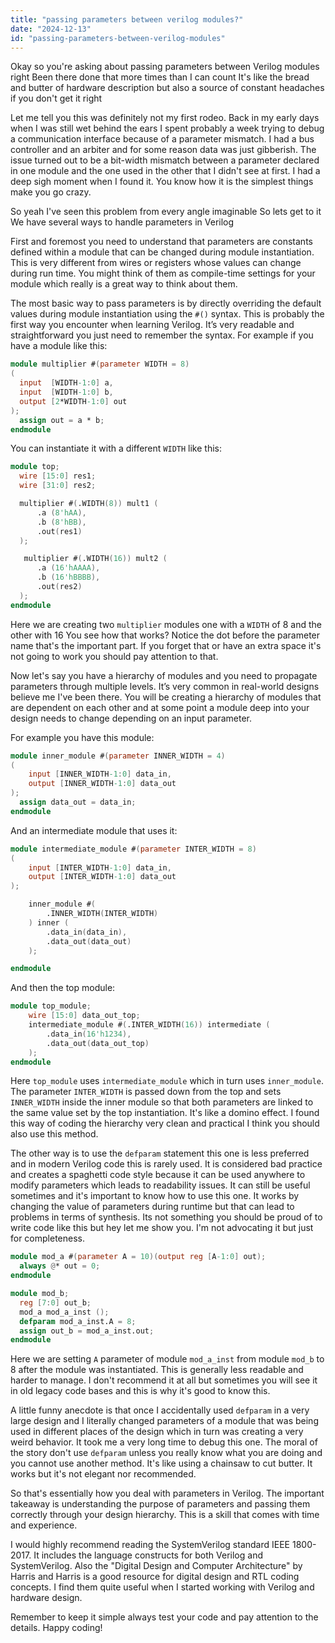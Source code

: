 ```yaml
---
title: "passing parameters between verilog modules?"
date: "2024-12-13"
id: "passing-parameters-between-verilog-modules"
---
```


Okay so you're asking about passing parameters between Verilog modules right Been there done that more times than I can count It's like the bread and butter of hardware description but also a source of constant headaches if you don't get it right

Let me tell you this was definitely not my first rodeo. Back in my early days when I was still wet behind the ears I spent probably a week trying to debug a communication interface because of a parameter mismatch. I had a bus controller and an arbiter and for some reason data was just gibberish. The issue turned out to be a bit-width mismatch between a parameter declared in one module and the one used in the other that I didn't see at first. I had a deep sigh moment when I found it. You know how it is the simplest things make you go crazy.

So yeah I've seen this problem from every angle imaginable So lets get to it We have several ways to handle parameters in Verilog

First and foremost you need to understand that parameters are constants defined within a module that can be changed during module instantiation. This is very different from wires or registers whose values can change during run time. You might think of them as compile-time settings for your module which really is a great way to think about them.

The most basic way to pass parameters is by directly overriding the default values during module instantiation using the `#()` syntax. This is probably the first way you encounter when learning Verilog. It’s very readable and straightforward you just need to remember the syntax. For example if you have a module like this:

```verilog
module multiplier #(parameter WIDTH = 8)
(
  input  [WIDTH-1:0] a,
  input  [WIDTH-1:0] b,
  output [2*WIDTH-1:0] out
);
  assign out = a * b;
endmodule
```

You can instantiate it with a different `WIDTH` like this:

```verilog
module top;
  wire [15:0] res1;
  wire [31:0] res2;

  multiplier #(.WIDTH(8)) mult1 (
      .a (8'hAA),
      .b (8'hBB),
      .out(res1)
  );

   multiplier #(.WIDTH(16)) mult2 (
      .a (16'hAAAA),
      .b (16'hBBBB),
      .out(res2)
  );
endmodule
```

Here we are creating two `multiplier` modules one with a `WIDTH` of 8 and the other with 16 You see how that works? Notice the dot before the parameter name that's the important part. If you forget that or have an extra space it's not going to work you should pay attention to that.

Now let's say you have a hierarchy of modules and you need to propagate parameters through multiple levels. It’s very common in real-world designs believe me I've been there. You will be creating a hierarchy of modules that are dependent on each other and at some point a module deep into your design needs to change depending on an input parameter.

For example you have this module:

```verilog
module inner_module #(parameter INNER_WIDTH = 4)
(
    input [INNER_WIDTH-1:0] data_in,
    output [INNER_WIDTH-1:0] data_out
);
  assign data_out = data_in;
endmodule
```

And an intermediate module that uses it:

```verilog
module intermediate_module #(parameter INTER_WIDTH = 8)
(
    input [INTER_WIDTH-1:0] data_in,
    output [INTER_WIDTH-1:0] data_out
);

    inner_module #(
        .INNER_WIDTH(INTER_WIDTH)
    ) inner (
        .data_in(data_in),
        .data_out(data_out)
    );

endmodule
```

And then the top module:

```verilog
module top_module;
    wire [15:0] data_out_top;
    intermediate_module #(.INTER_WIDTH(16)) intermediate (
        .data_in(16'h1234),
        .data_out(data_out_top)
    );
endmodule
```

Here `top_module` uses `intermediate_module` which in turn uses `inner_module`. The parameter `INTER_WIDTH` is passed down from the top and sets `INNER_WIDTH` inside the inner module so that both parameters are linked to the same value set by the top instantiation. It's like a domino effect. I found this way of coding the hierarchy very clean and practical I think you should also use this method.

The other way is to use the `defparam` statement this one is less preferred and in modern Verilog code this is rarely used. It is considered bad practice and creates a spaghetti code style because it can be used anywhere to modify parameters which leads to readability issues. It can still be useful sometimes and it's important to know how to use this one. It works by changing the value of parameters during runtime but that can lead to problems in terms of synthesis. Its not something you should be proud of to write code like this but hey let me show you. I'm not advocating it but just for completeness.

```verilog
module mod_a #(parameter A = 10)(output reg [A-1:0] out);
  always @* out = 0;
endmodule

module mod_b;
  reg [7:0] out_b;
  mod_a mod_a_inst ();
  defparam mod_a_inst.A = 8;
  assign out_b = mod_a_inst.out;
endmodule
```

Here we are setting `A` parameter of module `mod_a_inst` from module `mod_b` to 8 after the module was instantiated. This is generally less readable and harder to manage. I don't recommend it at all but sometimes you will see it in old legacy code bases and this is why it's good to know this.

A little funny anecdote is that once I accidentally used `defparam` in a very large design and I literally changed parameters of a module that was being used in different places of the design which in turn was creating a very weird behavior. It took me a very long time to debug this one. The moral of the story don't use `defparam` unless you really know what you are doing and you cannot use another method. It's like using a chainsaw to cut butter. It works but it's not elegant nor recommended.

So that's essentially how you deal with parameters in Verilog. The important takeaway is understanding the purpose of parameters and passing them correctly through your design hierarchy. This is a skill that comes with time and experience.

I would highly recommend reading the SystemVerilog standard IEEE 1800-2017. It includes the language constructs for both Verilog and SystemVerilog. Also the "Digital Design and Computer Architecture" by Harris and Harris is a good resource for digital design and RTL coding concepts. I find them quite useful when I started working with Verilog and hardware design.

Remember to keep it simple always test your code and pay attention to the details. Happy coding!
